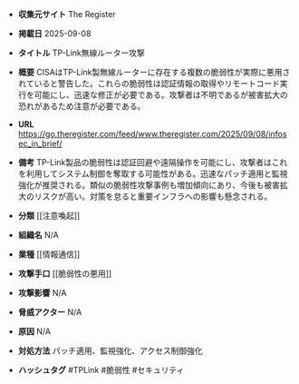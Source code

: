 - **収集元サイト**
The Register

- **掲載日**
2025-09-08

- **タイトル**
TP-Link無線ルーター攻撃

- **概要**
CISAはTP-Link製無線ルーターに存在する複数の脆弱性が実際に悪用されていると警告した。これらの脆弱性は認証情報の取得やリモートコード実行を可能にし、迅速な修正が必要である。攻撃者は不明であるが被害拡大の恐れがあるため注意が必要である。

- **URL**
https://go.theregister.com/feed/www.theregister.com/2025/09/08/infosec_in_brief/

- **備考**
TP-Link製品の脆弱性は認証回避や遠隔操作を可能にし、攻撃者はこれを利用してシステム制御を奪取する可能性がある。迅速なパッチ適用と監視強化が推奨される。類似の脆弱性攻撃事例も増加傾向にあり、今後も被害拡大のリスクが高い。対策を怠ると重要インフラへの影響も懸念される。

- **分類**
[[注意喚起]]

- **組織名**
N/A

- **業種**
[[情報通信]]

- **攻撃手口**
[[脆弱性の悪用]]

- **攻撃影響**
N/A

- **脅威アクター**
N/A

- **原因**
N/A

- **対処方法**
パッチ適用、監視強化、アクセス制御強化

- **ハッシュタグ**
#TPLink #脆弱性 #セキュリティ
